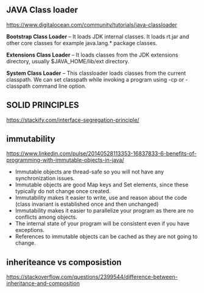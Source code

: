 ## JAVA Class loader
https://www.digitalocean.com/community/tutorials/java-classloader

**Bootstrap Class Loader** – It loads JDK internal classes. It loads rt.jar and other core classes for example java.lang.* package classes.  

**Extensions Class Loader** – It loads classes from the JDK extensions directory, usually $JAVA_HOME/lib/ext directory.  

**System Class Loader** – This classloader loads classes from the current classpath. We can set classpath while invoking a program using -cp or -classpath command line option.  

## SOLID PRINCIPLES
https://stackify.com/interface-segregation-principle/

## immutability
https://www.linkedin.com/pulse/20140528113353-16837833-6-benefits-of-programming-with-immutable-objects-in-java/

  * Immutable objects are thread-safe so you will not have any synchronization issues.
  * Immutable objects are good Map keys and Set elements, since these typically do not change once created.
  * Immutability makes it easier to write, use and reason about the code (class invariant is established once and then unchanged)
  * Immutability makes it easier to parallelize your program as there are no conflicts among objects.
  * The internal state of your program will be consistent even if you have exceptions.
  * References to immutable objects can be cached as they are not going to change.

## inheriteance vs composistion

https://stackoverflow.com/questions/2399544/difference-between-inheritance-and-composition
